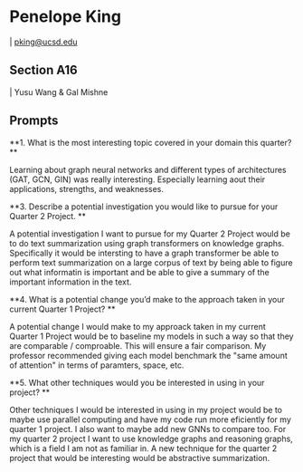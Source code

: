 # Penelope King
| pking@ucsd.edu

## Section A16
| Yusu Wang & Gal Mishne

## Prompts
**1. What is the most interesting topic covered in your domain this quarter?
**

Learning about graph neural networks and different types of architectures (GAT, GCN, GIN) was really interesting. Especially learning aout their applications, strengths, and weaknesses.

**3. Describe a potential investigation you would like to pursue for your Quarter 2 Project.
**

A potential investigation I want to pursue for my Quarter 2 Project would be to do text summarization using graph transformers on knowledge graphs. Specifically it would be intersting to have a graph transformer be able to perform text summarization on a large corpus of text by being able to figure out what informatin is important and be able to give a summary of the important information in the text.

**4. What is a potential change you’d make to the approach taken in your current Quarter 1 Project?
**

A potential change I would make to my approack taken in my current Quarter 1 Project would be to baseline my models in such a way so that they are comparable / comproable. This will ensure a fair comparison. My professor recommended giving each model benchmark the "same amount of attention" in terms of paramters, space, etc.

**5. What other techniques would you be interested in using in your project?
**

Other techniques I would be interested in using in my project would be to maybe use parallel computing and have my code run more eficiently for my quarter 1 project. I also want to maybe add new GNNs to compare too.
For my quarter 2 project I want to use knowledge graphs and reasoning graphs, which is a field I am not as familiar in. A new technique for the quarter 2 project that would be interesting would be abstractive summarization.
